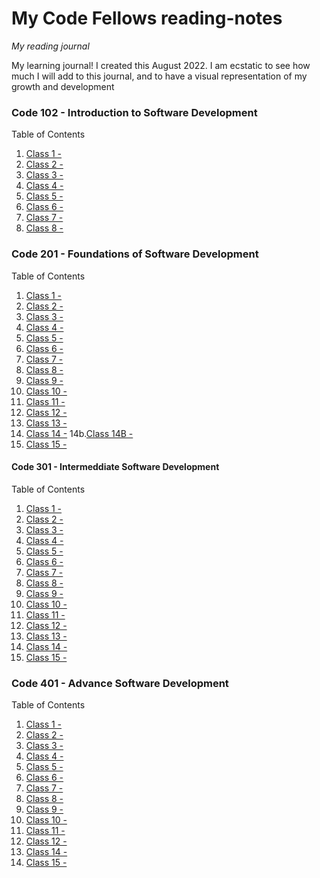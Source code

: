 # My Code Fellows reading-notes
*My reading journal*

My learning journal! I created this August 2022. I am ecstatic to see how much I will add to this journal, and to have a visual representation of my growth and development

### Code 102 - Introduction to Software Development

Table of Contents

1. [Class 1 -](./class1-readingnotes.md)
2. [Class 2 -](./class2-readingnotes.md)
3. [Class 3 -](./class3-readingnotes.md)
4. [Class 4 -](./class4-readingnotes.md)
5. [Class 5 -](./class5-readingnotes.md)
6. [Class 6 -](./class6-readingnotes.md)
7. [Class 7 -](./class7-readingnotes.md)
8. [Class 8 -](./class8-readingnotes.md)

### Code 201 - Foundations of Software Development

Table of Contents

1. [Class 1 -](./class01-reading-note.md)
2. [Class 2 -](./class02-reading-note.md)
3. [Class 3 -](./class03-reading-note.md)
4. [Class 4 -](./class04-reading-note.md)
5. [Class 5 -](./class05-reading-note.md)
6. [Class 6 -](./class06-reading-note.md)
7. [Class 7 -](./class07-reading-note.md)
8. [Class 8 -](./class08-reading-note.md)
9. [Class 9 -](./class09-reading-note.md)
10. [Class 10 -](./class10-reading-note.md)
11. [Class 11 -](./class11-reading-note.md)
12. [Class 12 -](./class12-reading-note.md)
13. [Class 13 -](./class13-reading-note.md)
14. [Class 14 -](./class14-reading-note.md)
14b.[Class 14B -](./class14B-reading-note.md)
15. [Class 15 -](./class15-reading-note.md)


#### Code 301 - Intermeddiate Software Development

Table of Contents

1. [Class 1 -](./class01-reading-notes.md)
2. [Class 2 -](./class02-reading-notes.md)
3. [Class 3 -](./class03-reading-notes.md)
4. [Class 4 -]()
5. [Class 5 -]()
6. [Class 6 -]()
7. [Class 7 -]()
8. [Class 8 -]()
9. [Class 9 -]()
10. [Class 10 -]()
11. [Class 11 -]()
12. [Class 12 -]() 
13. [Class 13 -]()
14. [Class 14 -]()
15. [Class 15 -]() 


### Code 401 - Advance Software Development

Table of Contents

1. [Class 1 -]()
2. [Class 2 -]()
3. [Class 3 -]()
4. [Class 4 -]()
5. [Class 5 -]()
6. [Class 6 -]()
7. [Class 7 -]()
8. [Class 8 -]()
9. [Class 9 -]()
10. [Class 10 -]()
11. [Class 11 -]()
12. [Class 12 -]()
13. [Class 14 -]()
14. [Class 15 -]()
